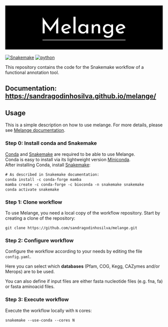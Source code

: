 ![Header](logo/melangev2_small.png) 


[![Snakemake](https://img.shields.io/badge/snakemake-≥5.31-brightgreen.svg)](https://snakemake.bitbucket.io)
[![python](https://img.shields.io/badge/python-≥3.8-brightgreen.svg)](https://www.python.org/)


This repository contains the code for the Snakemake workflow of a functional annotation tool.

## Documentation: https://sandragodinhosilva.github.io/melange/


## Usage
This is a simple description on how to use melange. For more details, please see [Melange documentation](https://sandragodinhosilva.github.io/melange/).

### Step 0: Install conda and Snakemake
[Conda](https://conda.io/docs/) and
[Snakemake](https://snakemake.readthedocs.io) are required to be able to use
Melange. \
Conda is easy to install via its lightweight version 
[Miniconda](https://conda.io/miniconda.html). \
After installing Conda, install [Snakemake](https://snakemake.readthedocs.io/en/stable/getting_started/installation.html):

    # As described in Snakemake documentation:
    conda install -c conda-forge mamba
    mamba create -c conda-forge -c bioconda -n snakemake snakemake
    conda activate snakemake


### Step 1: Clone workflow
To use Melange, you need a local copy of the workflow repository. Start by
creating a clone of the repository: 

    git clone https://github.com/sandragodinhosilva/melange.git

### Step 2: Configure workflow
Configure the workflow according to your needs by editing the file
`config.yaml`.

Here you can select which **databases** (Pfam, COG, Kegg, CAZymes and/or Merops) are to be used.

You can also define if input files are either fasta nucleotide files (e.g. fna, fa) or fasta aminoacid files.

### Step 3: Execute workflow
Execute the workflow locally with `N` cores:

    snakemake --use-conda --cores N
